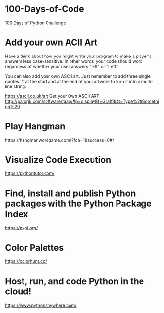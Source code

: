 # 100-Days-of-Code
100 Days of Python Challenge


# Add your own ACII Art

Have a think about how you might write your program to make a player's answers less case-sensitive. In other words, your code should work regardless of whether your user answers "left" or "Left".

You can also add your own ASCII art. Just remember to add three single quotes ''' at the start and at the end of your artwork to turn it into a multi-line string.

https://ascii.co.uk/art
Get your Own ASCII ART
http://patorjk.com/software/taag/#p=display&f=Graffiti&t=Type%20Something%20

# Play Hangman

https://hangmanwordgame.com/?fca=1&success=0#/

# Visualize Code Execution

https://pythontutor.com/

# Find, install and publish Python packages with the Python Package Index

https://pypi.org/

# Color Palettes 

https://colorhunt.co/

# Host, run, and code Python in the cloud!

https://www.pythonanywhere.com/
